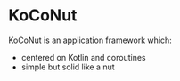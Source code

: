 # KoCoNut

KoCoNut is an application framework which:

* centered on Kotlin and coroutines
* simple but solid like a nut